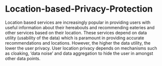 # Location-based-Privacy-Protection
Location based services are increasingly popular in providing users with useful information about their hereabouts and recommending eateries and other services based on their location. These services depend on data utility (usability of the data) which is paramount in providing accurate recommendations and locations. However, the higher the data utility, the lower the user privacy. User location privacy depends on mechanisms such as cloaking, ‘data noise’ and data aggregation to hide the user in amongst other data points.
